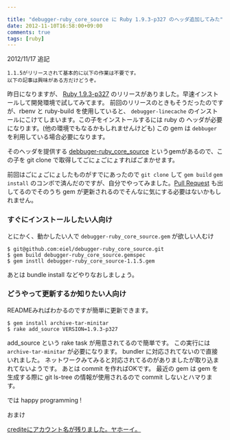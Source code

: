 ```yaml
---

title: "debugger-ruby_core_source に Ruby 1.9.3-p327 のヘッダ追加してみた"
date: 2012-11-10T16:58:00+09:00
comments: true
tags: [ruby]
---
```


2012/11/17 追記
```
1.1.5がリリースされて基本的に以下の作業は不要です。
以下の記事は興味がある方だけどうぞ。
```

昨日になりますが、 [Ruby 1.9.3-p327](http://www.ruby-lang.org/ja/news/2012/11/09/ruby-1-9-3-p327-is-released/) のリリースがありました。早速インストールして開発環境で試してみてます。
前回のリリースのときもそうだったのですが、rbenv と ruby-build を使用していると、 `debugger-linecache` のインストールにこけてしまいます。この子をインストールするには ruby の ヘッダが必要になります。(他の環境でもなるかもしれませんけども)
この gem は `debbuger` を利用している場合必要になります。

そのヘッダを提供する [debbuger-ruby_core_source](https://rubygems.org/gems/debugger-ruby_core_source) というgemがあるので、この子を git clone で取得してごにょごにょすればごまかせます。

前回はごにょごにょしたものがすでにあったので `git clone` して `gem build` `gem install` のコンボで済んだのですが、自分でやってみました。[Pull Request](https://github.com/cldwalker/debugger-ruby_core_source/pull/7) も出してるのでそのうち gem が更新されるのでそんなに気にする必要はないかもしれません。

### すぐにインストールしたい人向け

とにかく、動かしたい人で `debugger-ruby_core_source.gem` が欲しい人むけ

```
$ git@github.com:eiel/debugger-ruby_core_source.git
$ gem build debugger-ruby_core_source.gemspec
$ gem instll debugger-ruby_core_source-1.1.5.gem
```

あとは bundle install などやりなおしましょう。

### どうやって更新するか知りたい人向け

READMEみればわかるのですが簡単に更新できます。

```
$ gem install archive-tar-minitar
$ rake add_source VERSION=1.9.3-p327
```

add_source という rake task が用意されてるので簡単です。
この実行には `archive-tar-minitar` が必要になります。
bundler に対応されてないので直接いれました。
ネットワークみてみると対応されてるのがありましたが取り込まれてないようです。
あとは commit を作ればOKです。
最近の gem は gem を生成する際に git ls-tree の情報が使用されるので commit しないとハマります。

では happy programming !

おまけ

[crediteにアカウント名が残りました。ヤホーイ。](https://github.com/cldwalker/debugger-ruby_core_source/commit/f68d267844f8d385498a8a80c1590ba77141bd5a)

